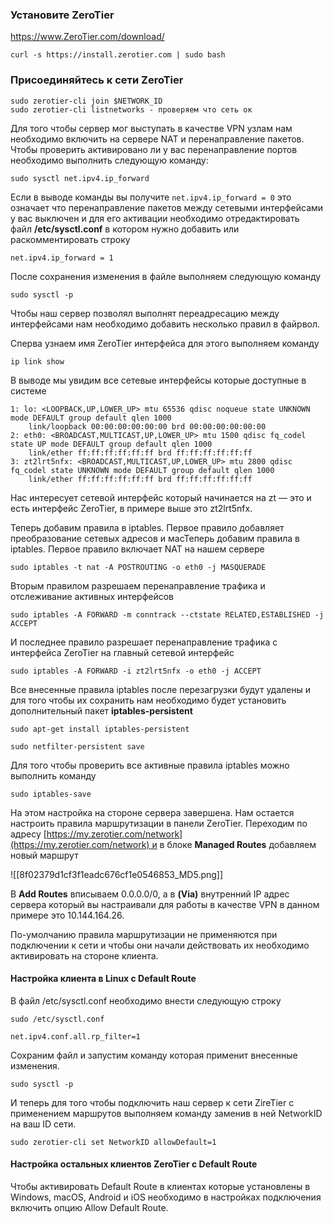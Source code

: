 
### Установите ZeroTier[](https://docs.zerotier.com/bridging#install-zerotier "Прямая ссылка для установки ZeroTier")

https://www.ZeroTier.com/download/

```
curl -s https://install.zerotier.com | sudo bash

```


### Присоединяйтесь к сети ZeroTier[](https://docs.zerotier.com/bridging#join-zerotier-network "Прямая ссылка для подключения к сети ZeroTier")

```
sudo zerotier-cli join $NETWORK_ID
sudo zerotier-cli listnetworks - проверяем что сеть ок
```

Для того чтобы сервер мог выступать в качестве VPN узлам нам необходимо включить на сервере NAT и перенаправление пакетов. Чтобы проверить активировано ли у вас перенаправление портов необходимо выполнить следующую команду:

```
sudo sysctl net.ipv4.ip_forward
```

Если в выводе команды вы получите `net.ipv4.ip_forward = 0` это означает что перенаправление пакетов между сетевыми интерфейсами у вас выключен и для его активации необходимо отредактировать файл **/etc/sysctl.conf** в котором нужно добавить или раскомментировать строку

```
net.ipv4.ip_forward = 1
```

После сохранения изменения в файле выполняем следующую команду

```
sudo sysctl -p
```

Чтобы наш сервер позволял выполнят переадресацию между интерфейсами нам необходимо добавить несколько правил в файрвол.

Сперва узнаем имя ZeroTier интерфейса для этого выполняем команду

```
ip link show
```

В выводе мы увидим все сетевые интерфейсы которые доступные в системе

```
1: lo: <LOOPBACK,UP,LOWER_UP> mtu 65536 qdisc noqueue state UNKNOWN mode DEFAULT group default qlen 1000
    link/loopback 00:00:00:00:00:00 brd 00:00:00:00:00:00
2: eth0: <BROADCAST,MULTICAST,UP,LOWER_UP> mtu 1500 qdisc fq_codel state UP mode DEFAULT group default qlen 1000
    link/ether ff:ff:ff:ff:ff:ff brd ff:ff:ff:ff:ff:ff
3: zt2lrt5nfx: <BROADCAST,MULTICAST,UP,LOWER_UP> mtu 2800 qdisc fq_codel state UNKNOWN mode DEFAULT group default qlen 1000
    link/ether ff:ff:ff:ff:ff:ff brd ff:ff:ff:ff:ff:ff
```

Нас интересует сетевой интерфейс который начинается на zt — это и есть интерфейс ZeroTier, в примере выше это zt2lrt5nfx.

Теперь добавим правила в iptables. Первое правило добавляет преобразование сетевых адресов и масТеперь добавим правила в iptables. Первое правило включает NAT на нашем сервере

```
sudo iptables -t nat -A POSTROUTING -o eth0 -j MASQUERADE
```

Вторым правилом разрешаем перенаправление трафика и отслеживание активных интерфейсов

```
sudo iptables -A FORWARD -m conntrack --ctstate RELATED,ESTABLISHED -j ACCEPT
```

И последнее правило разрешает перенаправление трафика с интерфейса ZeroTier на главный сетевой интерфейс

```
sudo iptables -A FORWARD -i zt2lrt5nfx -o eth0 -j ACCEPT
```

Все внесенные правила iptables после перезагрузки будут удалены и для того чтобы их сохранить нам необходимо будет установить дополнительный пакет **iptables-persistent**

```
sudo apt-get install iptables-persistent
```

```
sudo netfilter-persistent save
```

Для того чтобы проверить все активные правила iptables можно выполнить команду

```
sudo iptables-save
```

На этом настройка на стороне сервера завершена. Нам остается настроить правила маршрутизации в панели ZeroTier. Переходим по адресу [https://my.zerotier.com/network](https://my.zerotier.com/network) и в блоке **Managed Routes** добавляем новый маршрут

![[8f02379d1cf3f1eadc676cf1e0546853_MD5.png]]

В **Add Routes** вписываем 0.0.0.0/0, а в **(Via)** внутренний IP адрес сервера который вы настраивали для работы в качестве VPN в данном примере это 10.144.164.26.

По-умолчанию правила маршрутизации не применяются при подключении к сети и чтобы они начали действовать их необходимо активировать на стороне клиента.

#### Настройка клиента в Linux с Default Route

В файл /etc/sysctl.conf необходимо внести следующую строку

```
sudo /etc/sysctl.conf
```

```
net.ipv4.conf.all.rp_filter=1
```

Сохраним файл и запустим команду которая применит внесенные изменения.

```
sudo sysctl -p
```

И теперь для того чтобы подключить наш сервер к сети ZireTier с применением маршрутов выполняем команду заменив в ней NetworkID на ваш ID сети.

```
sudo zerotier-cli set NetworkID allowDefault=1
```

#### Настройка остальных клиентов ZeroTier с Default Route

Чтобы активировать Default Route в клиентах которые установлены в Windows, macOS, Android и iOS необходимо в настройках подключения включить опцию Allow Default Route.